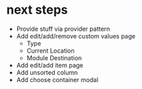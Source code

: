 # next steps
* Provide stuff via provider pattern
* Add edit/add/remove custom values page
  * Type
  * Current Location
  * Module Destination
* Add edit/add item page
* Add unsorted column
* Add choose container modal